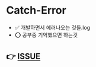# Catch-Error
 - ✅ 개발하면서 에러나오는 것들.log
 - ⭕️ 공부중 기억했으면 하는것  

## 👉 [ISSUE](https://github.com/HWANGJEONGHYEON1/Catch-Error/issues)
